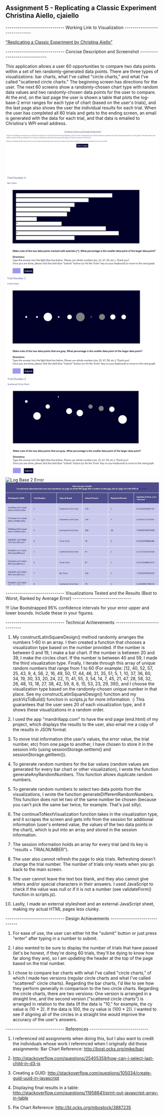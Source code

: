 Assignment 5 - Replicating a Classic Experiment
Christina Aiello, cjaiello  
--------------------------------------------------------------------------------

------------------------------ Working Link to Visualization ------------------------------

["Replicating a Classic Experiment by Christina Aiello"](http://cjaiello.github.io/05-Experiment/index.html)



------------------------------ Concise Description and Screenshot ------------------------------

This application allows a user 60 opportunities to compare two data points within a set of ten randomly-generated data points. There are three types of visualizations: bar charts, what I've called "circle charts," and what I've called "scattered circle charts." The beginning screen has directions for the user. The next 60 screens show a randomly-chosen chart type with random data values and two randomly-chosen data points for the user to compare. At the end, on the last page the user is shown a table that plots the log-base-2 error ranges for each type of chart (based on the user's trials), and the last page also shows the user the individual results for each trial. When the user has completed all 60 trials and gets to the ending screen, an email is generated with the data for each trial, and that data is emailed to Christina's WPI email address.

![Bar Chart](img/beginningscreen.jpg)
![Bar Chart](img/barchart.jpg)
![Circle Chart](img/circlechart.jpg)
![Scattered Circle Chart](img/scatteredcirclechart.jpg)
![Log Base 2 Error](img/log-base-2-error.jpg)
![Results](img/results.jpg)


------------------------------ Visualizations Tested and the Results (Best to Worst, Ranked by Average Error) ------------------------------


!!! Use Bootstrapped 95\% confidence intervals for your error upper and lower bounds. Include these in your figures.



------------------------------ Technical Achievements ------------------------------

1. My constructLatinSquareDesign() method randomly arranges the numbers 1-60 in an array. I then created a function that chooses a visualization type based on the number provided. If the number is between 0 and 19, I make a bar chart. If the number is between 20 and 39, I make the circles chart. If the number is between 40 and 59, I made the third visualization type. Finally, I iterate through this array of unique random numbers that range from 1 to 60 (For example: [12, 40, 52, 57, 25, 43, 9, 4, 56, 2, 16, 49, 50, 17, 44, 46, 31, 35, 51, 5, 1, 10, 37, 36, 60, 34, 19, 30, 33, 20, 24, 22, 11, 41, 55, 3, 54, 14, 7, 45, 21, 47, 28, 58, 32, 26, 48, 13, 18, 27, 38, 42, 59, 8, 6, 15, 53, 23, 29, 39]), and I choose the visualization type based on the randomly-chosen unique number in that place. See my constructLatinSquareDesign() function and my pickVizToBuild() function in scripts.js for more information. :) This guarantees that the user sees 20 of each visualization type, and it shows these visualizations in a random order.

2. I used the app "mandrillapp.com" to have the end page (end.html) of my project, which displays the results to the user, also email me a copy of the results in JSON format.

3. To move trial information (the user's values, the error value, the trial number, etc) from one page to another, I have chosen to store it in the session info (using sessionStorage.setItem() and sessionStorage.getItem()).

4. To generate random numbers for the bar values (random values are generated for every bar chart or other visualization), I wrote the function generateAnyRandomNumbers. This function allows duplicate random numbers.

5. To generate random numbers to select two data points from the visualizations, I wrote the function generateDifferentRandomNumbers. This function does not let two of the same number be chosen (because you can't pick the same bar twice, for example. That's just silly).

6. The continueToNextVisualization function takes in the visualization type, and it scrapes the screen and gets info from the session for additional information (user's entered value, the values of the two data points in the chart), which is put into an array and stored in the session information.

7. The session information holds an array for every trial (and its key is "results + TRIALNUMBER").

8. The user also cannot refresh the page to skip trials. Refreshing doesn't change the trial number. The number of trials only resets when you go back to the main screen.

9. The user cannot leave the text box blank, and they also cannot give letters and/or special characters in their answers. I used JavaScript to check if the value was null or if it is not a number (see validateForm() function in scripts.js).

10. Lastly, I made an external stylesheet and an external JavaScript sheet, making my actual HTML pages less clunky.

------------------------------ Design Achievements ------------------------------

1. For ease of use, the user can either hit the "submit" button or just press "enter" after typing in a number to submit.

2. I also wanted to be sure to display the number of trials that have passed (let's be honest, if they're doing 60 trials, they'll be dying to know how far along they are), so I am updating the header at the top of the page based on the trial number.

3. I chose to compare bar charts with what I've called "circle charts," of which I made two versions (regular circle charts and what I've called "scattered" circle charts). Regarding the bar charts, I'd like to see how they perform generally in comparison to the two circle charts. Regarding the circle charts, there are two versions: One version is arranged in a straight line, and the second version ("scattered circle charts") is arranged in relation to the data (If the data is "10," for example, the cy value is (10 * 2). If the data is 100, the cy value is (100 * 2)). I wanted to see if aligning all of the circles in a straight line would improve the accuracy of the user's answers.

------------------------------ References ------------------------------

1. I referenced old assignments when doing this, but I also want to credit the individuals whose work I referenced when I originally did those assignments:
Bar Chart Reference: 
http://bost.ocks.org/mike/bar/

2. http://stackoverflow.com/questions/25405359/how-can-i-select-last-child-in-d3-js

3. Creating a GUID:
http://stackoverflow.com/questions/105034/create-guid-uuid-in-javascript

4. Displaying final results in a table: 
http://stackoverflow.com/questions/11958641/print-out-javascript-array-in-table

5. Pie Chart Reference:
http://bl.ocks.org/mbostock/3887235